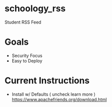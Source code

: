 # schoology_rss
Student RSS Feed


# Goals
* Security Focus
* Easy to Deploy

# Current Instructions
* Install w/ Defaults ( uncheck learn more ) https://www.apachefriends.org/download.html
